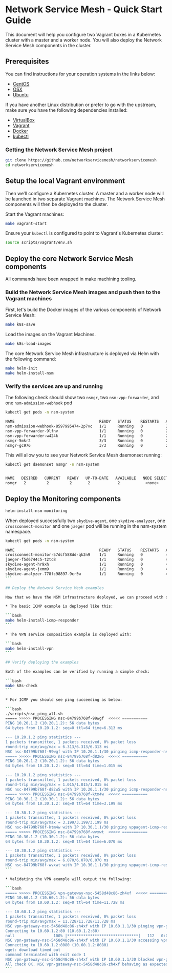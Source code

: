 # Network Service Mesh - Quick Start Guide

This document will help you configure two Vagrant boxes in a Kubernetes cluster with a master and a worker node. You will also deploy the Network Service Mesh components in the cluster.

## Prerequisites

You can find instructions for your operation systems in the links below:

* [CentOS](prereq-centos.md)
* [OSX](prereq-osx.md)
* [Ubuntu](prereq-ubuntu.md)

If you have another Linux distribution or prefer to go with the upstream, make sure you have the following dependencies installed:

* [VirtualBox](https://www.virtualbox.org/wiki/Downloads)
* [Vagrant](https://www.vagrantup.com/docs/installation/)
* [Docker](https://docs.docker.com/install/)
* [kubectl](https://kubernetes.io/docs/tasks/tools/install-kubectl/)

### Getting the Network Service Mesh project

```bash
git clone https://github.com/networkservicemesh/networkservicemesh
cd networkservicemesh
```

## Setup the local Vagrant environment

Then we'll configure a Kubernetes cluster. A master and a worker node will be launched in two separate Vagrant machines. The Network Service Mesh components will then be deployed to the cluster.

Start the Vagrant machines:

```bash
make vagrant-start
```

Ensure your `kubectl` is configured to point to Vagrant's Kubernetes cluster:

```bash
source scripts/vagrant/env.sh
```

## Deploy the core Network Service Mesh components

All commands have been wrapped in make machining tooling.

### Build the Network Service Mesh images and push then to the Vagrant machines

First, let's build the Docker images of the various components of Network Service Mesh:

```bash
make k8s-save
```

Load the images on the Vagrant Machines.

```bash
make k8s-load-images
````

The core Network Service Mesh infrastructure is deployed via Helm with the following command:

```bash
make helm-init
make helm-install-nsm
```

### Verify the services are up and running

The following check should show two `nsmgr`, two `nsm-vpp-forwarder`, and one `nsm-admission-webhook` pod

```bash
kubectl get pods -n nsm-system

NAME                                     READY   STATUS    RESTARTS   AGE
nsm-admission-webhook-8597995474-2p7vc   1/1     Running   0          2m4s
nsm-vpp-forwarder-9lfnv                  1/1     Running   0          2m5s
nsm-vpp-forwarder-w424k                  1/1     Running   0          2m5s
nsmgr-5mkr2                              3/3     Running   0          2m5s
nsmgr-gc976                              3/3     Running   0          2m5s
```

This will allow you to see your Network Service Mesh daemonset running:

```bash
kubectl get daemonset nsmgr -n nsm-system


NAME   DESIRED   CURRENT   READY   UP-TO-DATE   AVAILABLE   NODE SELECTOR   AGE
nsmgr   2         2         2       2            2           <none>          19m
```

## Deploy the Monitoring components

```bash
helm-install-nsm-monitoring
```

When deployed successfully two `skydive-agent`, one `skydive-analyzer`, one `crossconnect-monitor` and one `jaeger` pod will be running in the nsm-system namespace.

````bash 
kubectl get pods -n nsm-system 

NAME                                     READY   STATUS    RESTARTS   AGE
crossconnect-monitor-57dcf588dd-qk2n9    1/1     Running   0          43s
jaeger-f5d6744c5-t2tc8                   1/1     Running   0          43s
skydive-agent-hr9xh                      1/1     Running   0          43s
skydive-agent-jxmm9                      1/1     Running   0          43s
skydive-analyzer-778fc98897-9cr5w        1/1     Running   0          43s
```

## Deploy the Network Service Mesh examples

Now that we have the NSM infrastructure deployed, we can proceed with deploying some of the examples.

* The basic ICMP example is deployed like this:

```bash
make helm-install-icmp-responder
```

* The VPN service composition example is deployed with:

```bash
make helm-install-vpn
```

## Verify deploying the examples

Both of the examples can be verified by running a simple check:

```bash
make k8s-check
```

* For ICMP you should see ping succeeding as below:

```bash
./scripts/nsc_ping_all.sh
===== >>>>> PROCESSING nsc-84799b768f-99wgf  <<<<< ===========
PING 10.20.1.2 (10.20.1.2): 56 data bytes
64 bytes from 10.20.1.2: seq=0 ttl=64 time=6.313 ms

--- 10.20.1.2 ping statistics ---
1 packets transmitted, 1 packets received, 0% packet loss
round-trip min/avg/max = 6.313/6.313/6.313 ms
NSC nsc-84799b768f-99wgf with IP 10.20.1.1/30 pinging icmp-responder-nse TargetIP: 10.20.1.2 successful
===== >>>>> PROCESSING nsc-84799b768f-d82w5  <<<<< ===========
PING 10.20.1.2 (10.20.1.2): 56 data bytes
64 bytes from 10.20.1.2: seq=0 ttl=64 time=1.015 ms

--- 10.20.1.2 ping statistics ---
1 packets transmitted, 1 packets received, 0% packet loss
round-trip min/avg/max = 1.015/1.015/1.015 ms
NSC nsc-84799b768f-d82w5 with IP 10.20.1.1/30 pinging icmp-responder-nse TargetIP: 10.20.1.2 successful
===== >>>>> PROCESSING nsc-84799b768f-ktm4w  <<<<< ===========
PING 10.30.1.2 (10.30.1.2): 56 data bytes
64 bytes from 10.30.1.2: seq=0 ttl=64 time=3.199 ms

--- 10.30.1.2 ping statistics ---
1 packets transmitted, 1 packets received, 0% packet loss
round-trip min/avg/max = 3.199/3.199/3.199 ms
NSC nsc-84799b768f-ktm4w with IP 10.30.1.1/30 pinging vppagent-icmp-responder-nse TargetIP: 10.30.1.2 successful
===== >>>>> PROCESSING nsc-84799b768f-wvxwt  <<<<< ===========
PING 10.30.1.2 (10.30.1.2): 56 data bytes
64 bytes from 10.30.1.2: seq=0 ttl=64 time=6.070 ms

--- 10.30.1.2 ping statistics ---
1 packets transmitted, 1 packets received, 0% packet loss
round-trip min/avg/max = 6.070/6.070/6.070 ms
NSC nsc-84799b768f-wvxwt with IP 10.30.1.1/30 pinging vppagent-icmp-responder-nse TargetIP: 10.30.1.2 successful
```

* Validating the VPN example will output the following:

```bash
===== >>>>> PROCESSING vpn-gateway-nsc-5458d48c86-zh4xf  <<<<< ===========
PING 10.60.1.2 (10.60.1.2): 56 data bytes
64 bytes from 10.60.1.2: seq=0 ttl=64 time=11.728 ms

--- 10.60.1.2 ping statistics ---
1 packets transmitted, 1 packets received, 0% packet loss
round-trip min/avg/max = 11.728/11.728/11.728 ms
NSC vpn-gateway-nsc-5458d48c86-zh4xf with IP 10.60.1.1/30 pinging vpn-gateway-nse TargetIP: 10.60.1.2 successful
Connecting to 10.60.1.2:80 (10.60.1.2:80)
null                 100% |*******************************|   112   0:00:00 ETA
NSC vpn-gateway-nsc-5458d48c86-zh4xf with IP 10.60.1.1/30 accessing vpn-gateway-nse TargetIP: 10.60.1.2 TargetPort:80 successful
Connecting to 10.60.1.2:8080 (10.60.1.2:8080)
wget: download timed out
command terminated with exit code 1
NSC vpn-gateway-nsc-5458d48c86-zh4xf with IP 10.60.1.1/30 blocked vpn-gateway-nse TargetIP: 10.60.1.2 TargetPort:8080
All check OK. NSC vpn-gateway-nsc-5458d48c86-zh4xf behaving as expected.
```
